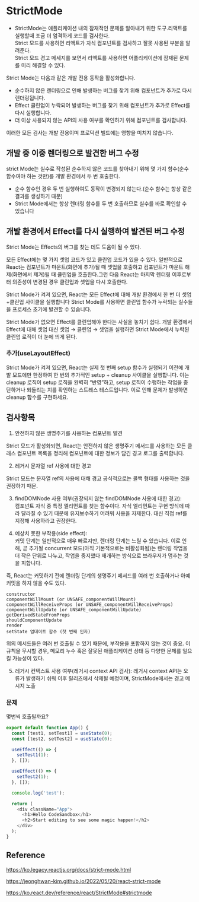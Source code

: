 # StrictMode

- StrictMode는 애플리케이션 내의 잠재적인 문제를 알아내기 위한 도구.리액트를 실행할때 조금 더 엄격하게 코드를 검사한다.  
  Strict 모드를 사용하면 리액트가 자식 컴포넌트를 검사하고 잘못 사용된 부분을 알려준다.  
  Strict 모드 경고 메세지를 보면서 리액트를 사용하면 어플리케이션에 잠재된 문제를 미리 해결할 수 있다.

Strict Mode는 다음과 같은 개발 전용 동작을 활성화합니다.

- 순수하지 않은 렌더링으로 인해 발생하는 버그를 찾기 위해 컴포넌트가 추가로 다시 렌더링됩니다.
- Effect 클린업이 누락되어 발생하는 버그를 찾기 위해 컴포넌트가 추가로 Effect를 다시 실행합니다.
- 더 이상 사용되지 않는 API의 사용 여부를 확인하기 위해 컴포넌트를 검사합니다.

이러한 모든 검사는 개발 전용이며 프로덕션 빌드에는 영향을 미치지 않습니다.

## 개발 중 이중 렌더링으로 발견한 버그 수정

strict Mode는 실수로 작성된 순수하지 않은 코드를 찾아내기 위해 몇 가지 함수(순수 함수여야 하는 것만)를 개발 환경에서 두 번 호출한다.

- 순수 함수인 경우 두 번 실행하여도 동작이 변경되지 않는다.(순수 함수는 항상 같은 결과를 생성하기 때문)
- Strict Mode에서는 항상 렌더링 함수를 두 번 호출하므로 실수를 바로 확인할 수 있습니다

## 개발 환경에서 Effect를 다시 실행하여 발견된 버그 수정

Strict Mode는 Effects의 버그를 찾는 데도 도움이 될 수 있다.

모든 Effect에는 몇 가지 셋업 코드가 있고 클린업 코드가 있을 수 있다. 일반적으로 React는 컴포넌트가 마운트(화면에 추가)될 때 셋업을 호출하고 컴포넌트가 마운트 해제(화면에서 제거)될 때 클린업을 호출한다.그런 다음 React는 마지막 렌더링 이후로부터 의존성이 변경된 경우 클린업과 셋업을 다시 호출한다.

Strict Mode가 켜져 있으면, React는 모든 Effect에 대해 개발 환경에서 한 번 더 셋업+클린업 사이클을 실행합니다
Strict Mode를 사용하면 클린업 함수가 누락되는 실수들을 프로세스 초기에 발견할 수 있습니다.

Strict Mode가 없으면 Effect를 클린업해야 한다는 사실을 놓치기 쉽다. 개발 환경에서 Effect에 대해 셋업 대신 셋업 → 클린업 → 셋업을 실행하면 Strict Mode에서 누락된 클린업 로직이 더 눈에 띄게 된다.

### 추가(useLayoutEffect)

Strict Mode가 켜져 있으면, React는 실제 첫 번째 setup 함수가 실행되기 이전에 개발 모드에만 한정하여 한 번의 추가적인 setup + cleanup 사이클을 실행합니다. 이는 cleanup 로직이 setup 로직을 완벽히 “반영”하고, setup 로직이 수행하는 작업을 중단하거나 되돌리는 지를 확인하는 스트레스 테스트입니다. 이로 인해 문제가 발생하면 cleanup 함수를 구현하세요.

## 검사항목

1. 안전하지 않은 생명주기를 사용하는 컴포넌트 발견

Strict 모드가 활성화되면, React는 안전하지 않은 생명주기 메서드를 사용하는 모든 클래스 컴포넌트 목록을 정리해 컴포넌트에 대한 정보가 담긴 경고 로그를 출력합니다.

2. 레거시 문자열 ref 사용에 대한 경고

Strict 모드는 문자열 ref의 사용에 대해 경고 공식적으로는 콜백 형태를 사용하는 것을 권장하기 때문.

3. findDOMNode 사용 여부(권장되지 않는 findDOMNode 사용에 대한 경고):  
   컴포넌트 자식 중 특정 엘리먼트를 찾는 함수이다. 자식 엘리먼트는 구현 방식에 따라 달라질 수 있기 때문에 유지보수하기 어려워 사용을 자제한다. 대신 직접 ref를 지정해 사용하라고 권장한다.

4. 예상치 못한 부작용(side effect):  
   커밋 단계는 일반적으로 매우 빠르지만, 렌더링 단계는 느릴 수 있습니다. 이로 인해, 곧 추가될 concurrent 모드(아직 기본적으로는 비활성화됨)는 렌더링 작업을 더 작은 단위로 나누고, 작업을 중지했다 재개하는 방식으로 브라우저가 멈추는 것을 피합니다.

즉, React는 커밋하기 전에 렌더링 단계의 생명주기 메서드를 여러 번 호출하거나 아예 커밋을 하지 않을 수도 있다.

```
constructor
componentWillMount (or UNSAFE_componentWillMount)
componentWillReceiveProps (or UNSAFE_componentWillReceiveProps)
componentWillUpdate (or UNSAFE_componentWillUpdate)
getDerivedStateFromProps
shouldComponentUpdate
render
setState 업데이트 함수 (첫 번째 인자)
```

위의 메서드들은 여러 번 호출될 수 있기 때문에, 부작용을 포함하지 않는 것이 중요. 이 규칙을 무시할 경우, 메모리 누수 혹은 잘못된 애플리케이션 상태 등 다양한 문제를 일으킬 가능성이 있다.

5. 레거시 컨택스트 사용 여부(레거시 context API 검사): 레거시 context API는 오류가 발생하기 쉬워 이후 릴리즈에서 삭제될 예정이며, StrictMode에서는 경고 메시지 노출

### 문제

몇번씩 호출될까요?

```ts
export default function App() {
  const [test1, setTest1] = useState(0);
  const [test2, setTest2] = useState(0);

  useEffect(() => {
    setTest1(1);
  }, []);

  useEffect(() => {
    setTest2(1);
  }, []);

  console.log('test');

  return (
    <div className="App">
      <h1>Hello CodeSandbox</h1>
      <h2>Start editing to see some magic happen!</h2>
    </div>
  );
}
```

## Reference

https://ko.legacy.reactjs.org/docs/strict-mode.html

https://jeonghwan-kim.github.io/2022/05/20/react-strict-mode

https://ko.react.dev/reference/react/StrictMode#strictmode
